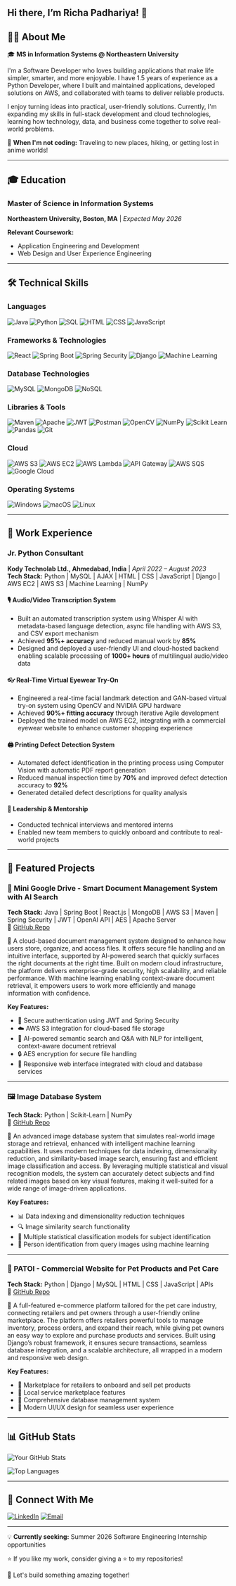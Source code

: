 ## Hi there, I’m Richa Padhariya! 👋

<!--
**Richa-04/Richa-04** is a ✨ _special_ ✨ repository because its `README.md` (this file) appears on your GitHub profile.

Here are some ideas to get you started:

- 🔭 I’m currently working on ...
- 🌱 I’m currently learning ...
- 👯 I’m looking to collaborate on ...
- 🤔 I’m looking for help with ...
- 💬 Ask me about ...
- 📫 How to reach me: ...
- 😄 Pronouns: ...
- ⚡ Fun fact: ...
-->
## 👨‍💻 About Me

🎓 **MS in Information Systems @ Northeastern University**

I'm a Software Developer who loves building applications that make life simpler, smarter, and more enjoyable. I have 1.5 years of experience as a Python Developer, where I built and maintained applications, developed solutions on AWS, and collaborated with teams to deliver reliable products.

I enjoy turning ideas into practical, user-friendly solutions. Currently, I'm expanding my skills in full-stack development and cloud technologies, learning how technology, data, and business come together to solve real-world problems.

🌱 **When I'm not coding:** Traveling to new places, hiking, or getting lost in anime worlds!

---

## 🎓 Education

### Master of Science in Information Systems
**Northeastern University, Boston, MA** | *Expected May 2026*

**Relevant Coursework:**
- Application Engineering and Development
- Web Design and User Experience Engineering

---

## 🛠️ Technical Skills

### Languages
![Java](https://img.shields.io/badge/Java-ED8B00?style=for-the-badge&logo=openjdk&logoColor=white)
![Python](https://img.shields.io/badge/Python-3776AB?style=for-the-badge&logo=python&logoColor=white)
![SQL](https://img.shields.io/badge/SQL-4479A1?style=for-the-badge&logo=mysql&logoColor=white)
![HTML](https://img.shields.io/badge/HTML5-E34F26?style=for-the-badge&logo=html5&logoColor=white)
![CSS](https://img.shields.io/badge/CSS3-1572B6?style=for-the-badge&logo=css3&logoColor=white)
![JavaScript](https://img.shields.io/badge/JavaScript-F7DF1E?style=for-the-badge&logo=javascript&logoColor=black)

### Frameworks & Technologies
![React](https://img.shields.io/badge/React-20232A?style=for-the-badge&logo=react&logoColor=61DAFB)
![Spring Boot](https://img.shields.io/badge/Spring_Boot-6DB33F?style=for-the-badge&logo=spring-boot&logoColor=white)
![Spring Security](https://img.shields.io/badge/Spring_Security-6DB33F?style=for-the-badge&logo=spring-security&logoColor=white)
![Django](https://img.shields.io/badge/Django-092E20?style=for-the-badge&logo=django&logoColor=white)
![Machine Learning](https://img.shields.io/badge/Machine_Learning-FF6F00?style=for-the-badge&logo=tensorflow&logoColor=white)

### Database Technologies
![MySQL](https://img.shields.io/badge/MySQL-005C84?style=for-the-badge&logo=mysql&logoColor=white)
![MongoDB](https://img.shields.io/badge/MongoDB-4EA94B?style=for-the-badge&logo=mongodb&logoColor=white)
![NoSQL](https://img.shields.io/badge/NoSQL-4EA94B?style=for-the-badge&logo=apache-cassandra&logoColor=white)

### Libraries & Tools
![Maven](https://img.shields.io/badge/Maven-C71A36?style=for-the-badge&logo=apache-maven&logoColor=white)
![Apache](https://img.shields.io/badge/Apache-D22128?style=for-the-badge&logo=apache&logoColor=white)
![JWT](https://img.shields.io/badge/JWT-000000?style=for-the-badge&logo=json-web-tokens&logoColor=white)
![Postman](https://img.shields.io/badge/Postman-FF6C37?style=for-the-badge&logo=postman&logoColor=white)
![OpenCV](https://img.shields.io/badge/OpenCV-5C3EE8?style=for-the-badge&logo=opencv&logoColor=white)
![NumPy](https://img.shields.io/badge/NumPy-013243?style=for-the-badge&logo=numpy&logoColor=white)
![Scikit Learn](https://img.shields.io/badge/Scikit_Learn-F7931E?style=for-the-badge&logo=scikit-learn&logoColor=white)
![Pandas](https://img.shields.io/badge/Pandas-150458?style=for-the-badge&logo=pandas&logoColor=white)
![Git](https://img.shields.io/badge/Git-F05032?style=for-the-badge&logo=git&logoColor=white)

### Cloud
![AWS S3](https://img.shields.io/badge/AWS_S3-569A31?style=for-the-badge&logo=amazon-s3&logoColor=white)
![AWS EC2](https://img.shields.io/badge/AWS_EC2-FF9900?style=for-the-badge&logo=amazon-ec2&logoColor=white)
![AWS Lambda](https://img.shields.io/badge/AWS_Lambda-FF9900?style=for-the-badge&logo=aws-lambda&logoColor=white)
![API Gateway](https://img.shields.io/badge/API_Gateway-FF4F8B?style=for-the-badge&logo=amazon-api-gateway&logoColor=white)
![AWS SQS](https://img.shields.io/badge/AWS_SQS-FF4F8B?style=for-the-badge&logo=amazon-sqs&logoColor=white)
![Google Cloud](https://img.shields.io/badge/Google_Cloud-4285F4?style=for-the-badge&logo=google-cloud&logoColor=white)

### Operating Systems
![Windows](https://img.shields.io/badge/Windows-0078D6?style=for-the-badge&logo=windows&logoColor=white)
![macOS](https://img.shields.io/badge/macOS-000000?style=for-the-badge&logo=apple&logoColor=white)
![Linux](https://img.shields.io/badge/Linux-FCC624?style=for-the-badge&logo=linux&logoColor=black)

---

## 💼 Work Experience

### Jr. Python Consultant
**Kody Technolab Ltd., Ahmedabad, India** | *April 2022 – August 2023*  
**Tech Stack:** Python | MySQL | AJAX | HTML | CSS | JavaScript | Django | AWS EC2 | AWS S3 | Machine Learning | NumPy

#### 🎙️ Audio/Video Transcription System
- Built an automated transcription system using Whisper AI with metadata-based language detection, async file handling with AWS S3, and CSV export mechanism
- Achieved **95%+ accuracy** and reduced manual work by **85%**
- Designed and deployed a user-friendly UI and cloud-hosted backend enabling scalable processing of **1000+ hours** of multilingual audio/video data

#### 👓 Real-Time Virtual Eyewear Try-On
- Engineered a real-time facial landmark detection and GAN-based virtual try-on system using OpenCV and NVIDIA GPU hardware
- Achieved **90%+ fitting accuracy** through iterative Agile development
- Deployed the trained model on AWS EC2, integrating with a commercial eyewear website to enhance customer shopping experience

#### 🖨️ Printing Defect Detection System
- Automated defect identification in the printing process using Computer Vision with automatic PDF report generation
- Reduced manual inspection time by **70%** and improved defect detection accuracy to **92%**
- Generated detailed defect descriptions for quality analysis

#### 👥 Leadership & Mentorship
- Conducted technical interviews and mentored interns
- Enabled new team members to quickly onboard and contribute to real-world projects

---

## 🚀 Featured Projects

### 📂 Mini Google Drive - Smart Document Management System with AI Search
**Tech Stack:** Java | Spring Boot | React.js | MongoDB | AWS S3 | Maven | Spring Security | JWT | OpenAI API | AES | Apache Server  
🔗 [GitHub Repo](YOUR_REPO_LINK)

🚀 A cloud-based document management system designed to enhance how users store, organize, and access files. It offers secure file handling and an intuitive interface, supported by AI-powered search that quickly surfaces the right documents at the right time. Built on modern cloud infrastructure, the platform delivers enterprise-grade security, high scalability, and reliable performance. With machine learning enabling context-aware document retrieval, it empowers users to work more efficiently and manage information with confidence.

**Key Features:**
- 🔐 Secure authentication using JWT and Spring Security
- ☁️ AWS S3 integration for cloud-based file storage
- 🤖 AI-powered semantic search and Q&A with NLP for intelligent, context-aware document retrieval
- 🔒 AES encryption for secure file handling
- 📱 Responsive web interface integrated with cloud and database services

---

### 🖼️ Image Database System
**Tech Stack:** Python | Scikit-Learn | NumPy  
🔗 [GitHub Repo](YOUR_REPO_LINK)

🚀 An advanced image database system that simulates real-world image storage and retrieval, enhanced with intelligent machine learning capabilities. It uses modern techniques for data indexing, dimensionality reduction, and similarity-based image search, ensuring fast and efficient image classification and access. By leveraging multiple statistical and visual recognition models, the system can accurately detect subjects and find related images based on key visual features, making it well-suited for a wide range of image-driven applications.

**Key Features:**
- 📊 Data indexing and dimensionality reduction techniques
- 🔍 Image similarity search functionality
- 🤖 Multiple statistical classification models for subject identification
- 👤 Person identification from query images using machine learning

---

### 🐾 PATOI - Commercial Website for Pet Products and Pet Care
**Tech Stack:** Python | Django | MySQL | HTML | CSS | JavaScript | APIs  
🔗 [GitHub Repo](YOUR_REPO_LINK)

🚀 A full-featured e-commerce platform tailored for the pet care industry, connecting retailers and pet owners through a user-friendly online marketplace. The platform offers retailers powerful tools to manage inventory, process orders, and expand their reach, while giving pet owners an easy way to explore and purchase products and services. Built using Django’s robust framework, it ensures secure transactions, seamless database integration, and a scalable architecture, all wrapped in a modern and responsive web design.

**Key Features:**
- 🛒 Marketplace for retailers to onboard and sell pet products
- 🏪 Local service marketplace features
- 💾 Comprehensive database management system
- 🎨 Modern UI/UX design for seamless user experience
---

## 📊 GitHub Stats

![Your GitHub Stats](https://github-readme-stats.vercel.app/api?username=YOUR_USERNAME&show_icons=true&theme=radical)

![Top Languages](https://github-readme-stats.vercel.app/api/top-langs/?username=YOUR_USERNAME&layout=compact&theme=radical)

---

## 🤝 Connect With Me

[![LinkedIn](https://img.shields.io/badge/LinkedIn-0077B5?style=for-the-badge&logo=linkedin&logoColor=white)](https://linkedin.com/in/your-profile)
[![Email](https://img.shields.io/badge/Email-D14836?style=for-the-badge&logo=gmail&logoColor=white)](mailto:your.email@example.com)

---

💡 **Currently seeking:** Summer 2026 Software Engineering Internship opportunities

⭐ If you like my work, consider giving a ⭐ to my repositories!

🚀 Let's build something amazing together!
